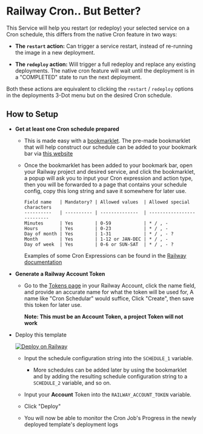 # Railway Cron.. But Better?

This Service will help you restart (or redeploy) your selected service on a Cron schedule, this differs from the native Cron feature in two ways:

- **The `restart` action:** Can trigger a service restart, instead of re-running the image in a new deployment.

- **The `redeploy` action:** Will trigger a full redeploy and replace any existing deployments. The native cron feature will wait until the deployment is in a "COMPLETED" state to run the next deployment.

Both these actions are equivalent to clicking the `restart` / `redeploy` options in the deployments 3-Dot menu but on the desired Cron schedule.

## How to Setup

- **Get at least one Cron schedule prepared**

    - This is made easy with a [bookmarklet](https://bookmarklets.org/what-is-a-bookmarklet/). The pre-made bookmarklet that will help construct our schedule can be added to your bookmark bar via [this website](https://bookmarklet.up.railway.app/cron-config/)

    - Once the bookmarklet has been added to your bookmark bar, open your Railway project and desired service, and click the bookmarklet, a popup will ask you to input your Cron expression and action type, then you will be forwarded to a page that contains your schedule config, copy this long string and save it somewhere for later use.

        ```
        Field name   | Mandatory? | Allowed values  | Allowed special characters
        ----------   | ---------- | --------------  | --------------------------
        Minutes      | Yes        | 0-59            | * / , -
        Hours        | Yes        | 0-23            | * / , -
        Day of month | Yes        | 1-31            | * / , - ?
        Month        | Yes        | 1-12 or JAN-DEC | * / , -
        Day of week  | Yes        | 0-6 or SUN-SAT  | * / , - ?
        ```
    
        Examples of some Cron Expressions can be found in the <a href="https://docs.railway.app/reference/cron-jobs#examples">Railway documentation</a>

- **Generate a Railway Account Token**

    - Go to the [Tokens page](https://railway.app/account/tokens) in your Railway Account, click the name field, and provide an accurate name for what the token will be used for, A name like "Cron Schedular" would suffice, Click "Create", then save this token for later use.
    
        **Note: This must be an Account Token, a project Token will not work**

- Deploy this template

    [![Deploy on Railway](https://railway.app/button.svg)](https://railway.app/new/template/fwH-l3?referralCode=ySCnWl)

    - Input the schedule configuration string into the `SCHEDULE_1` variable.

        - More schedules can be added later by using the bookmarklet and by adding the resulting schedule configuration string to a `SCHEDULE_2`
 variable, and so on.

    - Input your **Account** Token into the `RAILWAY_ACCOUNT_TOKEN` variable.

    - Click "Deploy"

    - You will now be able to monitor the Cron Job's Progress in the newly deployed template's deployment logs